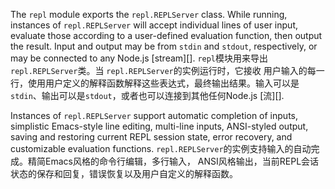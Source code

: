 
The `repl` module exports the `repl.REPLServer` class. While running, instances
of `repl.REPLServer` will accept individual lines of user input, evaluate those
according to a user-defined evaluation function, then output the result. Input
and output may be from `stdin` and `stdout`, respectively, or may be connected
to any Node.js [stream][].
`repl`模块用来导出`repl.REPLServer`类。当 `repl.REPLServer`的实例运行时，它接收
用户输入的每一行，使用用户定义的解释函数解释这些表达式，最终输出结果。输入可以是
`stdin`、输出可以是`stdout`，或者也可以连接到其他任何Node.js [流][].


Instances of `repl.REPLServer` support automatic completion of inputs,
simplistic Emacs-style line editing, multi-line inputs, ANSI-styled output,
saving and restoring current REPL session state, error recovery, and
customizable evaluation functions.
`repl.REPLServer`的实例支持输入的自动完成。精简Emacs风格的命令行编辑，多行输入，
ANSI风格输出，当前REPL会话状态的保存和回复，错误恢复以及用户自定义的解释函数。

